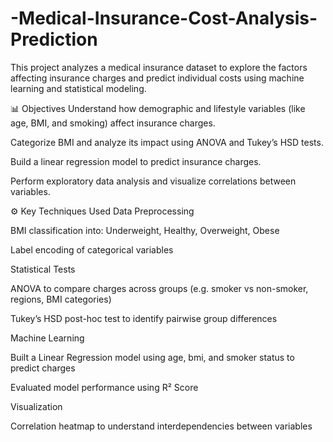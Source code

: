 # -Medical-Insurance-Cost-Analysis-Prediction
This project analyzes a medical insurance dataset to explore the factors affecting insurance charges and predict individual costs using machine learning and statistical modeling.

📊 Objectives
Understand how demographic and lifestyle variables (like age, BMI, and smoking) affect insurance charges.

Categorize BMI and analyze its impact using ANOVA and Tukey’s HSD tests.

Build a linear regression model to predict insurance charges.

Perform exploratory data analysis and visualize correlations between variables.

⚙️ Key Techniques Used
Data Preprocessing

BMI classification into: Underweight, Healthy, Overweight, Obese

Label encoding of categorical variables

Statistical Tests

ANOVA to compare charges across groups (e.g. smoker vs non-smoker, regions, BMI categories)

Tukey’s HSD post-hoc test to identify pairwise group differences

Machine Learning

Built a Linear Regression model using age, bmi, and smoker status to predict charges

Evaluated model performance using R² Score

Visualization

Correlation heatmap to understand interdependencies between variables


